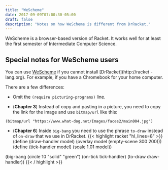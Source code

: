 ```yaml
---
title: "WeScheme"
date: 2017-09-09T07:00:30-05:00
draft: false
description: "Notes on how WeScheme is different from DrRacket."
---
```


WeScheme is a browser-based version of Racket. It works well for at
least the first semester of Intermediate Computer Science.

## Special notes for WeScheme users

You can use [WeScheme](http://wescheme.org) if you cannot install [DrRacket](http://racket
-lang.org). For example, if you have a Chromebook for your home computer. 

There are a few differences:

* Omit the `(require picturing-programs)` line.

* (**Chapter 3**)
Instead of copy and pasting in a picture, you need to copy the link for the image and use `bitmap/url` like this:
```racket
(bitmap/url "https://www.what-dog.net/Images/faces2/main004.jpg")
```

* (**Chapter 6**) Inside `big-bang` you need to use the phrase `to-draw` instead of `on-draw` that we use in DrRacket.
{{< highlight racket "hl_lines=8" >}}
(define (draw-handler model) 
    (overlay model (empty-scene 300 200)))
(define (tick-handler model) 
    (scale 1.01 model))

(big-bang (circle 10 "solid" "green")
          (on-tick tick-handler)
          (to-draw draw-handler))
{{< / highlight >}}

